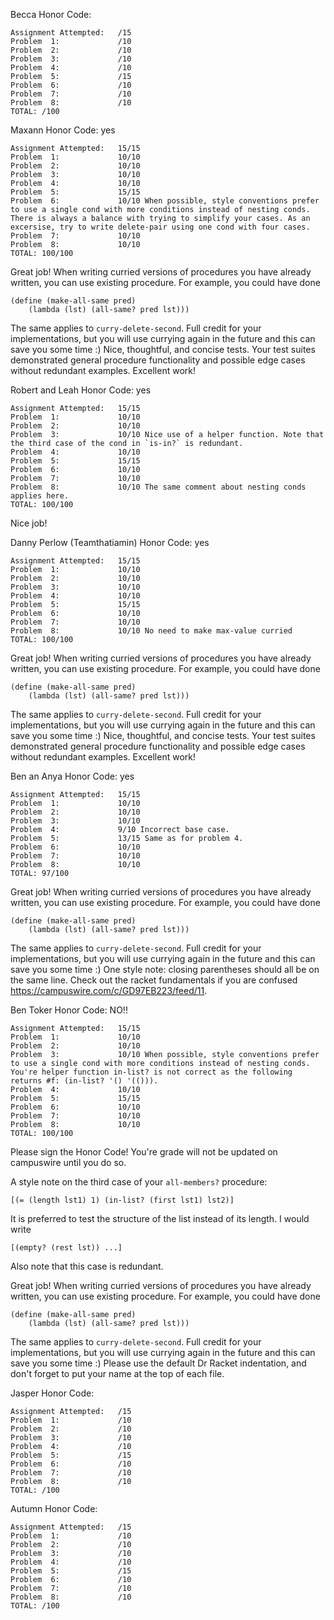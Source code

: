 Becca
Honor Code: 
```
Assignment Attempted:   /15
Problem  1:             /10
Problem  2:             /10
Problem  3:             /10
Problem  4:             /10
Problem  5:             /15
Problem  6:             /10
Problem  7:             /10
Problem  8:             /10
TOTAL: /100
```

Maxann
Honor Code: yes
```
Assignment Attempted:   15/15
Problem  1:             10/10
Problem  2:             10/10
Problem  3:             10/10
Problem  4:             10/10
Problem  5:             15/15
Problem  6:             10/10 When possible, style conventions prefer to use a single cond with more conditions instead of nesting conds. There is always a balance with trying to simplify your cases. As an excersise, try to write delete-pair using one cond with four cases.
Problem  7:             10/10
Problem  8:             10/10
TOTAL: 100/100
```

Great job! When writing curried versions of procedures you have already written, you can use existing procedure. For example, you could have done 
```
(define (make-all-same pred)
	(lambda (lst) (all-same? pred lst)))
```
The same applies to `curry-delete-second`. Full credit for your implementations, but you will use currying again in the future and this can save you some time :)
Nice, thoughtful, and concise tests. Your test suites demonstrated general procedure functionality and possible edge cases without redundant examples. Excellent work!

Robert and Leah
Honor Code: yes
```
Assignment Attempted:   15/15
Problem  1:             10/10
Problem  2:             10/10
Problem  3:             10/10 Nice use of a helper function. Note that the third case of the cond in `is-in?` is redundant.
Problem  4:             10/10
Problem  5:             15/15
Problem  6:             10/10 
Problem  7:             10/10
Problem  8:             10/10 The same comment about nesting conds applies here.
TOTAL: 100/100
```

Nice job! 

Danny Perlow (Teamthatiamin)
Honor Code: yes
```
Assignment Attempted:   15/15
Problem  1:             10/10
Problem  2:             10/10
Problem  3:             10/10
Problem  4:             10/10
Problem  5:             15/15
Problem  6:             10/10
Problem  7:             10/10
Problem  8:             10/10 No need to make max-value curried
TOTAL: 100/100
```

Great job! When writing curried versions of procedures you have already written, you can use existing procedure. For example, you could have done 
```
(define (make-all-same pred)
	(lambda (lst) (all-same? pred lst)))
```
The same applies to `curry-delete-second`. Full credit for your implementations, but you will use currying again in the future and this can save you some time :)
Nice, thoughtful, and concise tests. Your test suites demonstrated general procedure functionality and possible edge cases without redundant examples. Excellent work!


Ben an Anya
Honor Code: yes
```
Assignment Attempted:   15/15
Problem  1:             10/10
Problem  2:             10/10
Problem  3:             10/10
Problem  4:             9/10 Incorrect base case.
Problem  5:             13/15 Same as for problem 4.
Problem  6:             10/10
Problem  7:             10/10
Problem  8:             10/10
TOTAL: 97/100
```

Great job! When writing curried versions of procedures you have already written, you can use existing procedure. For example, you could have done 
```
(define (make-all-same pred)
	(lambda (lst) (all-same? pred lst)))
```
The same applies to `curry-delete-second`. Full credit for your implementations, but you will use currying again in the future and this can save you some time :)
One style note: closing parentheses should all be on the same line. Check out the racket fundamentals if you are confused https://campuswire.com/c/GD97EB223/feed/11.


Ben Toker
Honor Code: NO!!
```
Assignment Attempted:   15/15
Problem  1:             10/10
Problem  2:             10/10
Problem  3:             10/10 When possible, style conventions prefer to use a single cond with more conditions instead of nesting conds. You're helper function in-list? is not correct as the following returns #f: (in-list? '() '(())).
Problem  4:             10/10
Problem  5:             15/15
Problem  6:             10/10
Problem  7:             10/10
Problem  8:             10/10
TOTAL: 100/100
```

Please sign the Honor Code! You're grade will not be updated on campuswire until you do so.

A style note on the third case of your `all-members?` procedure: 
```
[(= (length lst1) 1) (in-list? (first lst1) lst2)]
```
It is preferred to test the structure of the list instead of its length. I would write 
```
[(empty? (rest lst)) ...]
```
Also note that this case is redundant.

Great job! When writing curried versions of procedures you have already written, you can use existing procedure. For example, you could have done 
```
(define (make-all-same pred)
	(lambda (lst) (all-same? pred lst)))
```
The same applies to `curry-delete-second`. Full credit for your implementations, but you will use currying again in the future and this can save you some time :)
Please use the default Dr Racket indentation, and don't forget to put your name at the top of each file.

Jasper
Honor Code: 
```
Assignment Attempted:   /15
Problem  1:             /10
Problem  2:             /10
Problem  3:             /10
Problem  4:             /10
Problem  5:             /15
Problem  6:             /10
Problem  7:             /10
Problem  8:             /10
TOTAL: /100
```

Autumn
Honor Code: 
```
Assignment Attempted:   /15
Problem  1:             /10
Problem  2:             /10
Problem  3:             /10
Problem  4:             /10
Problem  5:             /15
Problem  6:             /10
Problem  7:             /10
Problem  8:             /10
TOTAL: /100
```